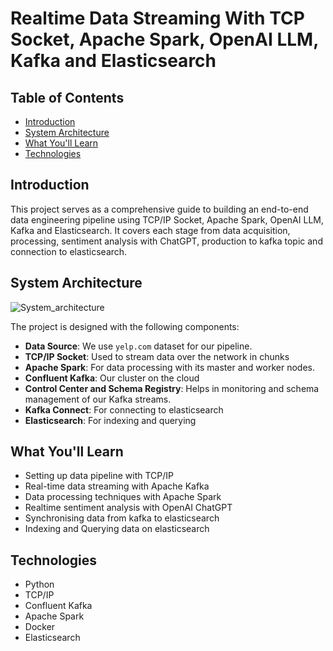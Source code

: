 # Realtime Data Streaming With TCP Socket, Apache Spark, OpenAI LLM, Kafka and Elasticsearch 

## Table of Contents
- [Introduction](#introduction)
- [System Architecture](#system-architecture)
- [What You'll Learn](#what-youll-learn)
- [Technologies](#technologies)

## Introduction

This project serves as a comprehensive guide to building an end-to-end data engineering pipeline using TCP/IP Socket, Apache Spark, OpenAI LLM, Kafka and Elasticsearch. It covers each stage from data acquisition, processing, sentiment analysis with ChatGPT, production to kafka topic and connection to elasticsearch.

## System Architecture
![System_architecture](https://github.com/user-attachments/assets/6cbf7fda-7105-475c-a752-7be117573e72)

The project is designed with the following components:

- **Data Source**: We use `yelp.com` dataset for our pipeline.
- **TCP/IP Socket**: Used to stream data over the network in chunks
- **Apache Spark**: For data processing with its master and worker nodes.
- **Confluent Kafka**: Our cluster on the cloud
- **Control Center and Schema Registry**: Helps in monitoring and schema management of our Kafka streams.
- **Kafka Connect**: For connecting to elasticsearch
- **Elasticsearch**: For indexing and querying

## What You'll Learn

- Setting up data pipeline with TCP/IP 
- Real-time data streaming with Apache Kafka
- Data processing techniques with Apache Spark
- Realtime sentiment analysis with OpenAI ChatGPT
- Synchronising data from kafka to elasticsearch
- Indexing and Querying data on elasticsearch

## Technologies

- Python
- TCP/IP
- Confluent Kafka
- Apache Spark
- Docker
- Elasticsearch
